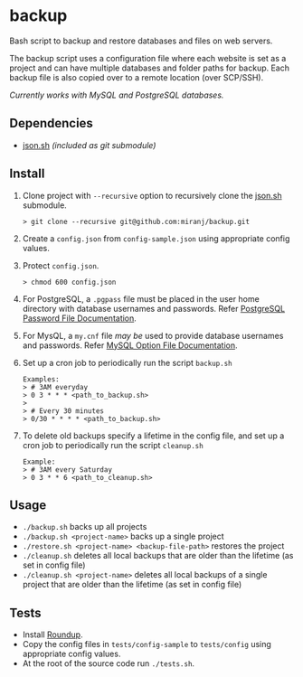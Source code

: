 backup
======

Bash script to backup and restore databases and files on web servers.

The backup script uses a configuration file where each website is set as a project and can have multiple databases and folder paths for backup. Each backup file is also copied over to a remote location (over SCP/SSH).

*Currently works with MySQL and PostgreSQL databases.*


## Dependencies

- [json.sh](https://github.com/rcrowley/json.sh) *(included as git submodule)*

## Install

1.  Clone project with `--recursive` option to recursively clone the [json.sh](https://github.com/rcrowley/json.sh) submodule.
      
      `> git clone --recursive git@github.com:miranj/backup.git`

2.  Create a `config.json` from `config-sample.json` using appropriate config values.

3.  Protect `config.json`.
      
      `> chmod 600 config.json`

4.  For PostgreSQL, a `.pgpass` file must be placed in the user home directory with database usernames and passwords. Refer [PostgreSQL Password File Documentation](http://www.postgresql.org/docs/9.1/static/libpq-pgpass.html).

5.  For MysQL, a `my.cnf` file *may be* used to provide database usernames and passwords. Refer [MySQL Option File Documentation](https://dev.mysql.com/doc/refman/5.1/en/option-files.html).

6.  Set up a cron job to periodically run the script `backup.sh`
        
        Examples:
        > # 3AM everyday
        > 0 3 * * * <path_to_backup.sh>
        >
        > # Every 30 minutes
        > 0/30 * * * * <path_to_backup.sh>
      
7.  To delete old backups specify a lifetime in the config file, and set up a cron job to periodically run the script `cleanup.sh`
        
        Example:
        > # 3AM every Saturday
        > 0 3 * * 6 <path_to_cleanup.sh>

## Usage

- `./backup.sh` backs up all projects
- `./backup.sh <project-name>` backs up a single project
- `./restore.sh <project-name> <backup-file-path>` restores the project
- `./cleanup.sh` deletes all local backups that are older than the lifetime (as set in config file)
- `./cleanup.sh <project-name>` deletes all local backups of a single project that are older than the lifetime (as set in config file)


## Tests

- Install [Roundup](https://github.com/bmizerany/roundup).
- Copy the config files in `tests/config-sample` to `tests/config` using appropriate config values.
- At the root of the source code run `./tests.sh`.
